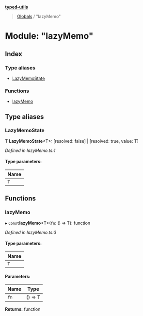 **[typed-utils](../README.md)**

> [Globals](../globals.md) / "lazyMemo"

# Module: "lazyMemo"

## Index

### Type aliases

* [LazyMemoState](_lazymemo_.md#lazymemostate)

### Functions

* [lazyMemo](_lazymemo_.md#lazymemo)

## Type aliases

### LazyMemoState

Ƭ  **LazyMemoState**\<T>: [resolved: false] \| [resolved: true, value: T]

*Defined in lazyMemo.ts:1*

#### Type parameters:

Name |
------ |
`T` |

## Functions

### lazyMemo

▸ `Const`**lazyMemo**\<T>(`fn`: () => T): function

*Defined in lazyMemo.ts:3*

#### Type parameters:

Name |
------ |
`T` |

#### Parameters:

Name | Type |
------ | ------ |
`fn` | () => T |

**Returns:** function
